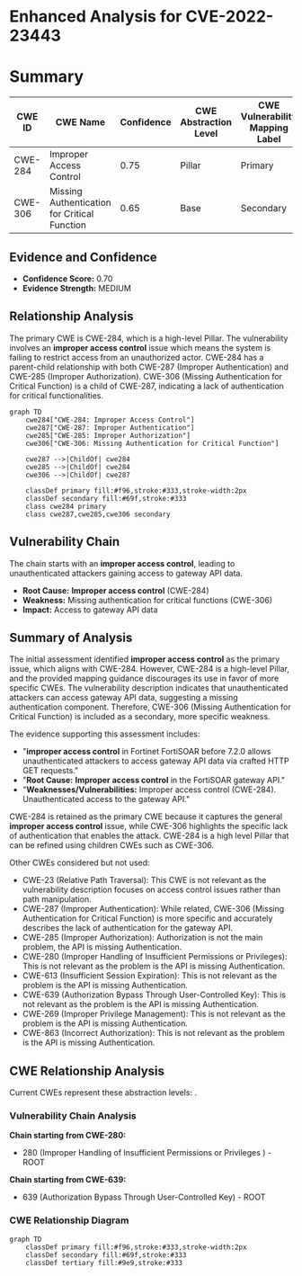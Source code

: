 # Enhanced Analysis for CVE-2022-23443

# Summary
| CWE ID | CWE Name | Confidence | CWE Abstraction Level | CWE Vulnerability Mapping Label | CWE-Vulnerability Mapping Notes |
|---|---|---|---|---|---|
| CWE-284 | Improper Access Control | 0.75 | Pillar | Primary | Discouraged |
| CWE-306 | Missing Authentication for Critical Function | 0.65 | Base | Secondary | Allowed |

## Evidence and Confidence

*   **Confidence Score:** 0.70
*   **Evidence Strength:** MEDIUM

## Relationship Analysis
The primary CWE is CWE-284, which is a high-level Pillar. The vulnerability involves an **improper access control** issue which means the system is failing to restrict access from an unauthorized actor. CWE-284 has a parent-child relationship with both CWE-287 (Improper Authentication) and CWE-285 (Improper Authorization). CWE-306 (Missing Authentication for Critical Function) is a child of CWE-287, indicating a lack of authentication for critical functionalities.

```mermaid
graph TD
    cwe284["CWE-284: Improper Access Control"]
    cwe287["CWE-287: Improper Authentication"]
    cwe285["CWE-285: Improper Authorization"]
    cwe306["CWE-306: Missing Authentication for Critical Function"]

    cwe287 -->|ChildOf| cwe284
    cwe285 -->|ChildOf| cwe284
    cwe306 -->|ChildOf| cwe287

    classDef primary fill:#f96,stroke:#333,stroke-width:2px
    classDef secondary fill:#69f,stroke:#333
    class cwe284 primary
    class cwe287,cwe285,cwe306 secondary
```

## Vulnerability Chain
The chain starts with an **improper access control**, leading to unauthenticated attackers gaining access to gateway API data.
  - **Root Cause:** **Improper access control** (CWE-284)
  - **Weakness:** Missing authentication for critical functions (CWE-306)
  - **Impact:** Access to gateway API data

## Summary of Analysis
The initial assessment identified **improper access control** as the primary issue, which aligns with CWE-284. However, CWE-284 is a high-level Pillar, and the provided mapping guidance discourages its use in favor of more specific CWEs. The vulnerability description indicates that unauthenticated attackers can access gateway API data, suggesting a missing authentication component. Therefore, CWE-306 (Missing Authentication for Critical Function) is included as a secondary, more specific weakness.

The evidence supporting this assessment includes:
*   "**improper access control** in Fortinet FortiSOAR before 7.2.0 allows unauthenticated attackers to access gateway API data via crafted HTTP GET requests."
*   "**Root Cause:** **Improper access control** in the FortiSOAR gateway API."
*   "**Weaknesses/Vulnerabilities:** Improper access control (CWE-284). Unauthenticated access to the gateway API."

CWE-284 is retained as the primary CWE because it captures the general **improper access control** issue, while CWE-306 highlights the specific lack of authentication that enables the attack. CWE-284 is a high level Pillar that can be refined using children CWEs such as CWE-306.

Other CWEs considered but not used:

*   CWE-23 (Relative Path Traversal): This CWE is not relevant as the vulnerability description focuses on access control issues rather than path manipulation.
*   CWE-287 (Improper Authentication): While related, CWE-306 (Missing Authentication for Critical Function) is more specific and accurately describes the lack of authentication for the gateway API.
*   CWE-285 (Improper Authorization): Authorization is not the main problem, the API is missing Authentication.
*   CWE-280 (Improper Handling of Insufficient Permissions or Privileges): This is not relevant as the problem is the API is missing Authentication.
*   CWE-613 (Insufficient Session Expiration): This is not relevant as the problem is the API is missing Authentication.
*   CWE-639 (Authorization Bypass Through User-Controlled Key): This is not relevant as the problem is the API is missing Authentication.
*   CWE-269 (Improper Privilege Management): This is not relevant as the problem is the API is missing Authentication.
*   CWE-863 (Incorrect Authorization): This is not relevant as the problem is the API is missing Authentication.


## CWE Relationship Analysis

Current CWEs represent these abstraction levels: .


### Vulnerability Chain Analysis

**Chain starting from CWE-280:**
- 280 (Improper Handling of Insufficient Permissions or Privileges ) - ROOT


**Chain starting from CWE-639:**
- 639 (Authorization Bypass Through User-Controlled Key) - ROOT



### CWE Relationship Diagram

```mermaid
graph TD
    classDef primary fill:#f96,stroke:#333,stroke-width:2px
    classDef secondary fill:#69f,stroke:#333
    classDef tertiary fill:#9e9,stroke:#333
```